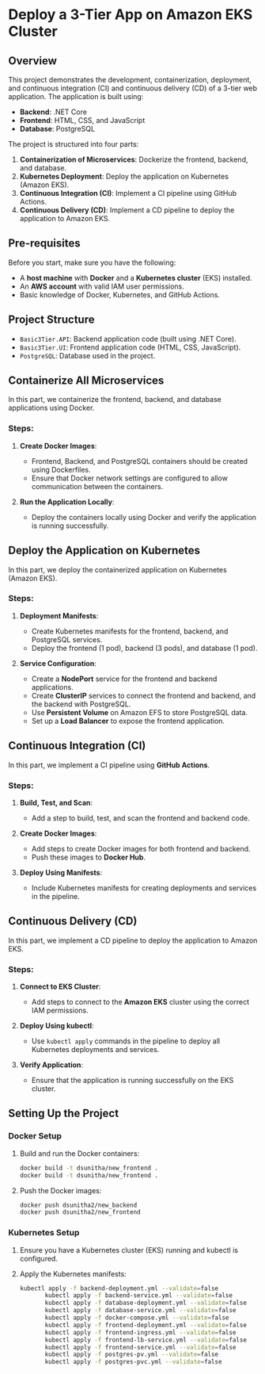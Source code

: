 # Deploy a 3-Tier App on Amazon EKS Cluster

## Overview

This project demonstrates the development, containerization, deployment, and continuous integration (CI) and continuous delivery (CD) of a 3-tier web application. The application is built using:

- **Backend**: .NET Core
- **Frontend**: HTML, CSS, and JavaScript
- **Database**: PostgreSQL

The project is structured into four parts:

1. **Containerization of Microservices**: Dockerize the frontend, backend, and database.
2. **Kubernetes Deployment**: Deploy the application on Kubernetes (Amazon EKS).
3. **Continuous Integration (CI)**: Implement a CI pipeline using GitHub Actions.
4. **Continuous Delivery (CD)**: Implement a CD pipeline to deploy the application to Amazon EKS.

## Pre-requisites

Before you start, make sure you have the following:

- A **host machine** with **Docker** and a **Kubernetes cluster** (EKS) installed.
- An **AWS account** with valid IAM user permissions.
- Basic knowledge of Docker, Kubernetes, and GitHub Actions.

## Project Structure

- `Basic3Tier.API`: Backend application code (built using .NET Core).
- `Basic3Tier.UI`: Frontend application code (HTML, CSS, JavaScript).
- `PostgreSQL`: Database used in the project.

## Containerize All Microservices

In this part, we containerize the frontend, backend, and database applications using Docker.

### Steps:

1. **Create Docker Images**: 
   - Frontend, Backend, and PostgreSQL containers should be created using Dockerfiles.
   - Ensure that Docker network settings are configured to allow communication between the containers.
   
2. **Run the Application Locally**:
   - Deploy the containers locally using Docker and verify the application is running successfully.
   

## Deploy the Application on Kubernetes

In this part, we deploy the containerized application on Kubernetes (Amazon EKS).

### Steps:

1. **Deployment Manifests**:
   - Create Kubernetes manifests for the frontend, backend, and PostgreSQL services.
   - Deploy the frontend (1 pod), backend (3 pods), and database (1 pod).

2. **Service Configuration**:
   - Create a **NodePort** service for the frontend and backend applications.
   - Create **ClusterIP** services to connect the frontend and backend, and the backend with PostgreSQL.
   - Use **Persistent Volume** on Amazon EFS to store PostgreSQL data.
   - Set up a **Load Balancer** to expose the frontend application.


## Continuous Integration (CI)

In this part, we implement a CI pipeline using **GitHub Actions**.

### Steps:

1. **Build, Test, and Scan**:
   - Add a step to build, test, and scan the frontend and backend code.
   
2. **Create Docker Images**:
   - Add steps to create Docker images for both frontend and backend.
   - Push these images to **Docker Hub**.
   
3. **Deploy Using Manifests**:
   - Include Kubernetes manifests for creating deployments and services in the pipeline.

## Continuous Delivery (CD)

In this part, we implement a CD pipeline to deploy the application to Amazon EKS.

### Steps:

1. **Connect to EKS Cluster**:
   - Add steps to connect to the **Amazon EKS** cluster using the correct IAM permissions.

2. **Deploy Using kubectl**:
   - Use `kubectl apply` commands in the pipeline to deploy all Kubernetes deployments and services.

3. **Verify Application**:
   - Ensure that the application is running successfully on the EKS cluster.

## Setting Up the Project

### Docker Setup

1. Build and run the Docker containers:

   ```bash
   docker build -t dsunitha/new_frontend .
   docker build -t dsunitha/new_frontend .

2. Push the Docker images:
   
   ```bash
   docker push dsunitha2/new_backend
   docker push dsunitha2/new_frontend
   
### Kubernetes Setup
1. Ensure you have a Kubernetes cluster (EKS) running and kubectl is configured.

2. Apply the Kubernetes manifests:
   
   ```bash
   kubectl apply -f backend-deployment.yml --validate=false
          kubectl apply -f backend-service.yml --validate=false
          kubectl apply -f database-deployment.yml --validate=false
          kubectl apply -f database-service.yml --validate=false
          kubectl apply -f docker-compose.yml --validate=false
          kubectl apply -f frontend-deployment.yml --validate=false
          kubectl apply -f frontend-ingress.yml --validate=false
          kubectl apply -f frontend-lb-service.yml --validate=false
          kubectl apply -f frontend-service.yml --validate=false
          kubectl apply -f postgres-pv.yml --validate=false
          kubectl apply -f postgres-pvc.yml --validate=false

   
